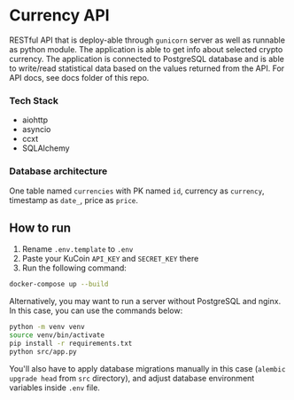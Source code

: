 # Currency API

RESTful API that is deploy-able through `gunicorn` server as well as runnable as python module.
The application is able to get info about selected crypto currency.
The application is connected to PostgreSQL database and is able to write/read statistical data based on the values returned from the API. For API docs, see docs folder of this repo.

### Tech Stack
* aiohttp
* asyncio
* ccxt
* SQLAlchemy

### Database architecture
One table named `currencies` with PK named `id`, currency as `currency`, timestamp as `date_`, price as `price`.

## How to run
1. Rename `.env.template` to `.env`
2. Paste your KuCoin `API_KEY` and `SECRET_KEY` there
2. Run the following command:
```bash
docker-compose up --build
```

Alternatively, you may want to run a server without PostgreSQL and nginx. In this case, you can use the commands below:
```bash
python -m venv venv
source venv/bin/activate
pip install -r requirements.txt
python src/app.py
```
You'll also have to apply database migrations manually in this case (`alembic upgrade head` from `src` directory), and adjust database environment variables inside `.env` file.
